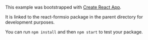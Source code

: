 This example was bootstrapped with [Create React App](https://github.com/facebook/create-react-app).

It is linked to the react-formsio package in the parent directory for development purposes.

You can run `npm install` and then `npm start` to test your package.

